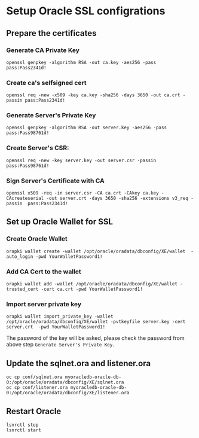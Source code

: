 # Setup Oracle SSL configrations

## Prepare the certificates

### Generate CA Private Key

```
openssl genpkey -algorithm RSA -out ca.key -aes256 -pass pass:Pass2341d!
```
### Create ca's selfsigned cert

```
openssl req -new -x509 -key ca.key -sha256 -days 3650 -out ca.crt -passin pass:Pass2341d!
```

### Generate Server's Private Key

```
openssl genpkey -algorithm RSA -out server.key -aes256 -pass pass:Pass98761d!
```

### Create Server's CSR:
```
openssl req -new -key server.key -out server.csr -passin pass:Pass98761d!
```


### Sign Server's Certificate with CA
```
openssl x509 -req -in server.csr -CA ca.crt -CAkey ca.key -CAcreateserial -out server.crt -days 3650 -sha256 -extensions v3_req -passin  pass:Pass2341d!
```


## Set up Oracle Wallet for SSL


### Create Oracle Wallet

```
orapki wallet create -wallet /opt/oracle/oradata/dbconfig/XE/wallet  -auto_login -pwd YourWalletPassword1!
```

### Add CA Cert to the wallet

```
orapki wallet add -wallet /opt/oracle/oradata/dbconfig/XE/wallet -trusted_cert -cert ca.crt -pwd YourWalletPassword1!
```

### Import server private key

```
orapki wallet import_private_key -wallet /opt/oracle/oradata/dbconfig/XE/wallet -pvtkeyfile server.key -cert server.crt  -pwd YourWalletPassword1!
```

The password of the key will be asked, please check the password from above step `Generate Server's Private Key`.



## Update the sqlnet.ora and listener.ora
```
oc cp conf/sqlnet.ora myoracledb-oracle-db-0:/opt/oracle/oradata/dbconfig/XE/sqlnet.ora
oc cp conf/listener.ora myoracledb-oracle-db-0:/opt/oracle/oradata/dbconfig/XE/listener.ora

```

## Restart Oracle

```
lsnrctl stop
lsnrctl start

```
